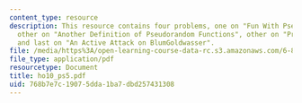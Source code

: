 ```yaml
---
content_type: resource
description: This resource contains four problems, one on "Fun With Pseudorandom Functions",
  other on "Another Definition of Pseudorandom Functions", other on "Private Key Encryption",
  and last on "An Active Attack on BlumGoldwasser".
file: /media/https%3A/open-learning-course-data-rc.s3.amazonaws.com/6-875-cryptography-and-cryptanalysis-spring-2005/768b7e7c19075dda1ba7dbd257431308_ho10_ps5.pdf
file_type: application/pdf
resourcetype: Document
title: ho10_ps5.pdf
uid: 768b7e7c-1907-5dda-1ba7-dbd257431308
---
```

